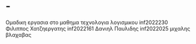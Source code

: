# -
Ομαδικη εργασια στο μαθημα τεχνολογια λογισμικου inf2022230 Φιλιππος Χατζηεργατης inf2022161  Δανιηλ Παυλιδης  inf2022025 μιχαλης βλαχαβας
